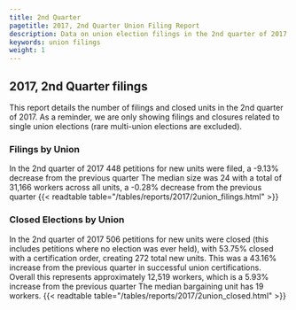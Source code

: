 ```yaml
---
title: 2nd Quarter
pagetitle: 2017, 2nd Quarter Union Filing Report
description: Data on union election filings in the 2nd quarter of 2017
keywords: union filings
weight: 1
---
```


## 2017, 2nd Quarter filings

This report details the number of filings and closed units in the 2nd quarter of 2017. As a reminder, we are only showing filings and closures related to single union elections (rare multi-union elections are excluded).

### Filings by Union
In the 2nd quarter of 2017 448 petitions for new units were filed, a -9.13% decrease from the previous quarter The median size was 24 with a total of 31,166 workers across all units, a -0.28% decrease from the previous quarter
{{< readtable table="/tables/reports/2017/2union_filings.html" >}}

### Closed Elections by Union
In the 2nd quarter of 2017 506 petitions for new units were closed (this includes petitions where no election was ever held), with 53.75% closed with a certification order, creating 272 total new units. This was a 43.16% increase from the previous quarter in successful union certifications. Overall this represents approximately 12,519 workers, which is a 5.93% increase from the previous quarter The median bargaining unit has 19 workers.
{{< readtable table="/tables/reports/2017/2union_closed.html" >}}
